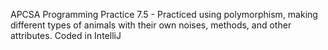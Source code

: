 APCSA Programming Practice 7.5 - 
Practiced using polymorphism, making different types of animals with their own noises, methods, and other attributes. Coded in IntelliJ
